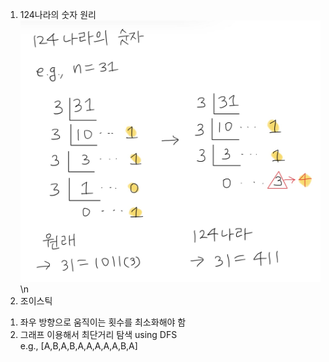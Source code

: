 1. 124나라의 숫자 원리
![world124](./img/world124.jpg)
\n
2. 조이스틱  
  1) 좌우 방향으로 움직이는 횟수를 최소화해야 함  
  2) 그래프 이용해서 최단거리 탐색 using DFS  
  e.g., [A,B,A,B,A,A,A,A,A,B,A]
